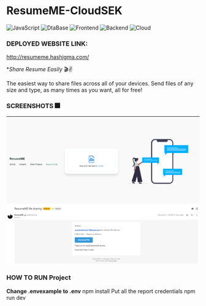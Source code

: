 # ResumeME-CloudSEK

![JavaScript](https://img.shields.io/badge/JavaScript-7-blue)
![DtaBase](https://img.shields.io/badge/MONGODB-Colab-orange)
![Frontend](https://img.shields.io/badge/Frontend-HTML/CSS/JS-green)
![Backend](https://img.shields.io/badge/Backend-NodeJS/JS-green)
![Cloud](https://img.shields.io/badge/Cloud-HIROKU-orange)

### DEPLOYED WEBSITE LINK:
http://resumeme.hashigma.com/


**Share Resume Easily* :clapper::v:

The easiest way to share files across all of your devices. Send files of any size and type, as many times as you want, all for free!

### SCREENSHOTS :fireworks:
![Landing_page](/src/img1.png)
![Landing_page](/src/img2.png)


### HOW TO RUN Project

**Change .envexample to .env**
npm install
Put all the report credentials
npm run dev 


